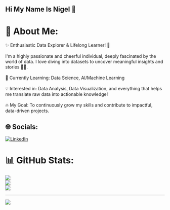 ## Hi My Name Is Nigel 👋

<!--
**nigelalessan/nigelalessan** is a ✨ _special_ ✨ repository because its `README.md` (this file) appears on your GitHub profile.

Here are some ideas to get you started:

- 🔭 I’m currently working on ...
- 🌱 I’m currently learning ...
- 👯 I’m looking to collaborate on ...
- 🤔 I’m looking for help with ...
- 💬 Ask me about ...
- 📫 How to reach me: ...
- 😄 Pronouns: ...
- ⚡ Fun fact: ...
-->
# 💫 About Me:
✨ Enthusiastic Data Explorer & Lifelong Learner! 🚀<br>
<br>I'm a highly passionate and cheerful individual, deeply fascinated by the world of data. I love diving into datasets to uncover meaningful insights and stories 🕵️‍♀️.
<br><br>🧠 Currently Learning: Data Science, AI/Machine Learning
<br><br>💡 Interested in: Data Analysis, Data Visualization, and everything that helps me translate raw data into actionable knowledge!
<br><br>🔥 My Goal: To continuously grow my skills and contribute to impactful, data-driven projects.


## 🌐 Socials:
[![LinkedIn](https://img.shields.io/badge/LinkedIn-%230077B5.svg?logo=linkedin&logoColor=white)](https://linkedin.com/in/https://www.linkedin.com/in/nigelalessan) 
# 📊 GitHub Stats:
![](https://github-readme-stats.vercel.app/api?username=nigelalessan&theme=dark&hide_border=false&include_all_commits=false&count_private=false)<br/>
![](https://nirzak-streak-stats.vercel.app/?user=nigelalessan&theme=dark&hide_border=false)<br/>
![](https://github-readme-stats.vercel.app/api/top-langs/?username=nigelalessan&theme=dark&hide_border=false&include_all_commits=false&count_private=false&layout=compact)

---
[![](https://visitcount.itsvg.in/api?id=nigelalessan&icon=0&color=0)](https://visitcount.itsvg.in)

<!-- Proudly created with GPRM ( https://gprm.itsvg.in ) -->
